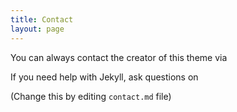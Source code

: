 ```yaml
---
title: Contact
layout: page
---
```


You can always contact the creator of this theme via

If you need help with Jekyll, ask questions on 

(Change this by editing `contact.md` file)
